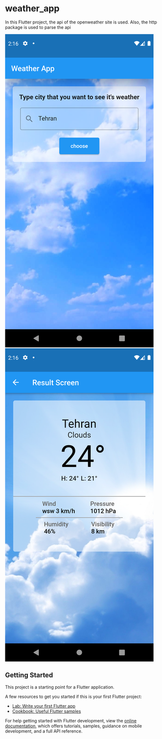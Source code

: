 # weather_app

In this Flutter project, the api of the openweather site is used.
Also, the http package is used to parse the api

![Screen-Shot](images/home_page_screen.png)
![Screen-Shot](images/result_screen.png)

## Getting Started

This project is a starting point for a Flutter application.

A few resources to get you started if this is your first Flutter project:

- [Lab: Write your first Flutter app](https://docs.flutter.dev/get-started/codelab)
- [Cookbook: Useful Flutter samples](https://docs.flutter.dev/cookbook)

For help getting started with Flutter development, view the
[online documentation](https://docs.flutter.dev/), which offers tutorials,
samples, guidance on mobile development, and a full API reference.
